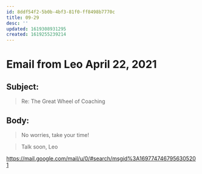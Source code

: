 ```yaml
---
id: 8ddf54f2-5b0b-4bf3-81f0-ff8498b7770c
title: 09-29
desc: ''
updated: 1619308931295
created: 1619255239214
---
```


# Email from Leo April 22, 2021

## Subject:

> Re: The Great Wheel of Coaching

## Body:

> No worries, take your time!

> Talk soon,
> Leo

https://mail.google.com/mail/u/0/#search/msgid%3A1697747467956305201
